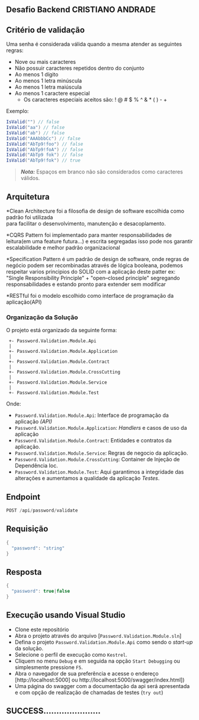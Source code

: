 
## **Desafio Backend CRISTIANO ANDRADE**

## **Critério de validação**

Uma senha é considerada válida quando a mesma atender as seguintes regras:

- Nove ou mais caracteres
- Não possuir caracteres repetidos dentro do conjunto
- Ao menos 1 dígito
- Ao menos 1 letra minúscula
- Ao menos 1 letra maiúscula
- Ao menos 1 caractere especial
  - Os caracteres especiais aceitos são: ! @ # $ % ^ & * ( ) - +

Exemplo:  

```c#
IsValid("") // false  
IsValid("aa") // false  
IsValid("ab") // false  
IsValid("AAAbbbCc") // false  
IsValid("AbTp9!foo") // false  
IsValid("AbTp9!foA") // false
IsValid("AbTp9 fok") // false
IsValid("AbTp9!fok") // true
```

> **_Nota:_**  Espaços em branco não são considerados como caracteres válidos.

## **Arquitetura**
*Clean Architecture foi a filosofia de design de software escolhida como padrão foi utilizada  
para facilitar o desenvolvimento, manutenção e desacoplamento.

*CQRS Pattern foi implementado para manter responsabilidades de leitura(em uma feature futura...) e escrita segregadas
isso pode nos garantir escalabilidade e melhor padrão organizacional 

*Specification Pattern é um padrão de design de software, 
onde regras de negócio podem ser recombinadas através de lógica booleana, 
podemos respeitar varios principios do SOLID com a aplicação deste patter ex: "Single Responsibility Principle" + "open–closed principle"
segregando responsabilidades e estando pronto para extender sem modificar 

*RESTful foi o modelo escolhido como interface de programação da aplicação(API)

### **Organização da Solução**

O projeto está organizado da seguinte forma:

```
 +- Password.Validation.Module.Api
 |
 +- Password.Validation.Module.Application
 |
 +- Password.Validation.Module.Contract
 |
 +- Password.Validation.Module.CrossCutting
 |
 +- Password.Validation.Module.Service
 |
 +- Password.Validation.Module.Test 
```

Onde:

* `Password.Validation.Module.Api`: Interface de programação da aplicação *(API)*
* `Password.Validation.Module.Application`: *Handlers* e casos de uso da aplicação
* `Password.Validation.Module.Contract`: Entidades e contratos da aplicação.
* `Password.Validation.Module.Service`: Regras de negocio da aplicação.
* `Password.Validation.Module.CrossCutting`: Container de Injeção de Dependência Ioc.
* `Password.Validation.Module.Test`: Aqui garantimos a integridade das alterações e aumentamos a qualidade da aplicação *Testes*.

## **Endpoint**

```c#
POST /api/password/validate
```

## **Requisição**

```c#
{
  "password": "string"
}
```

## **Resposta**
```c#
{
  "password": true|false
}
```

## **Execução usando Visual Studio**

* Clone este repositório
* Abra o projeto através do arquivo [`Password.Validation.Module.sln`]
* Defina o projeto `Password.Validation.Module.Api` como sendo o *start-up* da solução.
* Selecione o perfil de execução como `Kestrel`.
* Cliquem no menu `Debug` e em seguida na opção `Start Debugging` ou simplesmente pressione `F5`.
* Abra o navegador de sua preferência e acesse o endereço [http://localhost:5000] ou http://localhost:5000/swagger/index.html])
* Uma página do swagger com a documentação da api será apresentada e com opção de realização de chamadas de testes (`try out`)

## **SUCCESS......................**

